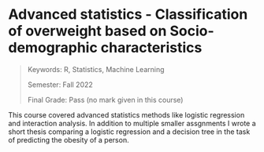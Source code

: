 # Advanced statistics - Classification of overweight based on Socio-demographic characteristics

> Keywords: R, Statistics, Machine Learning
>
> Semester: Fall 2022
>
> Final Grade: Pass (no mark given in this course)

This course covered advanced statistics methods like logistic regression and interaction analysis. In addition to multiple smaller assgnments I wrote a short thesis comparing a logistic regression and a decision tree in the task of predicting the obesity of a person.
